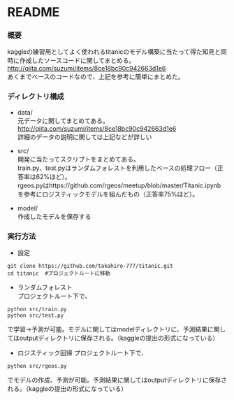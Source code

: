 # README

### 概要
kaggleの練習用としてよく使われるtitanicのモデル構築に当たって得た知見と同時に作成したソースコードに関してまとめる。  
http://qiita.com/suzumi/items/8ce18bc90c942663d1e6  
あくまでベースのコードなので、上記を参考に簡単にまとめた。

### ディレクトリ構成
- data/  
元データに関してまとめてある。  
http://qiita.com/suzumi/items/8ce18bc90c942663d1e6  
詳細のデータの説明に関しては上記などが詳しい  

- src/  
開発に当たってスクリプトをまとめてある。  
train.py、test.pyはランダムフォレストを利用したベースの処理フロー（正答率は62%ほど）。  
rgeos.pyはhttps://github.com/rgeos/meetup/blob/master/Titanic.ipynb
を参考にロジスティックモデルを組んだもの（正答率75%ほど）。  

- model/  
作成したモデルを保存する  

### 実行方法
- 設定
```
git clone https://github.com/takahiro-777/titanic.git
cd titanic  #プロジェクトルートに移動
```

- ランダムフォレスト  
プロジェクトルート下で、  
```
python src/train.py  
python src/test.py  
```
で学習→予測が可能。モデルに関してはmodelディレクトリに、予測結果に関してはoutputディレクトリに保存される。（kaggleの提出の形式になっている）  

- ロジスティック回帰
プロジェクトルート下で、
```
python src/rgeos.py
```
でモデルの作成、予測が可能。予測結果に関してはoutputディレクトリに保存される。（kaggleの提出の形式になっている）
